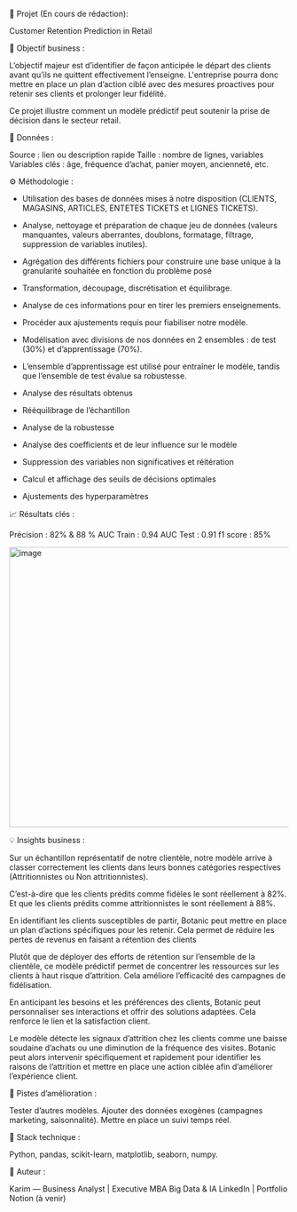📘 Projet (En cours de rédaction): 

Customer Retention Prediction in Retail

🎯 Objectif business : 

L’objectif majeur est d’identifier de façon anticipée le départ des clients avant qu’ils ne quittent effectivement l’enseigne. L'entreprise pourra donc mettre en place un plan d’action ciblé avec des mesures proactives pour retenir ses clients et prolonger leur fidélité.

Ce projet illustre comment un modèle prédictif peut soutenir la prise de décision dans le secteur retail.

🧩 Données : 

Source : lien ou description rapide
Taille : nombre de lignes, variables
Variables clés : âge, fréquence d’achat, panier moyen, ancienneté, etc.

⚙️ Méthodologie :


- Utilisation des bases de données mises à notre disposition (CLIENTS, MAGASINS, ARTICLES, ENTETES TICKETS et LIGNES TICKETS).
- Analyse, nettoyage et préparation de chaque jeu de données (valeurs manquantes, valeurs aberrantes, doublons, formatage, filtrage, suppression de variables inutiles).
- Agrégation des différents fichiers pour construire une base unique à la granularité souhaitée en fonction du problème posé
- Transformation, découpage, discrétisation et équilibrage.
- Analyse de ces informations pour en tirer les premiers enseignements.
- Procéder aux ajustements requis pour fiabiliser notre modèle.
- Modélisation avec divisions de nos données en 2 ensembles : de test (30%) et d’apprentissage (70%). 
- L’ensemble d’apprentissage est utilisé pour entraîner le modèle, tandis que l’ensemble de test évalue sa robustesse. 
- Analyse des résultats obtenus

- Rééquilibrage de l’échantillon
- Analyse de la robustesse
- Analyse des coefficients et de leur influence sur le modèle
- Suppression des variables non significatives et réitération
- Calcul et affichage des seuils de décisions optimales
- Ajustements des hyperparamètres




📈 Résultats clés :

Précision : 82% & 88 %
AUC Train : 0.94
AUC Test : 0.91
f1 score : 85%

<img width="637" height="505" alt="image" src="https://github.com/user-attachments/assets/cbf74ccc-c797-4525-89ba-049c910c1f13" />



💡 Insights business :

Sur un échantillon représentatif de notre clientèle, notre modèle arrive à classer correctement les clients dans leurs bonnes catégories respectives (Attritionnistes ou Non attritionnistes). 

C’est-à-dire que les clients prédits comme fidèles le sont réellement à 82%.
Et que les clients prédits comme attritionnistes le sont  réellement à 88%.

En identifiant les clients susceptibles de partir, Botanic peut mettre en place un plan d’actions spécifiques pour les retenir. Cela permet de réduire les pertes de revenus en faisant a rétention des clients

Plutôt que de déployer des efforts de rétention sur l’ensemble de la clientèle, ce modèle prédictif permet de concentrer les ressources sur les clients à haut risque d’attrition. Cela améliore l’efficacité des campagnes de fidélisation.

En anticipant les besoins et les préférences des clients, Botanic peut personnaliser ses interactions et offrir des solutions adaptées. Cela renforce le lien et la satisfaction client.

Le modèle détecte les signaux d’attrition chez les clients comme une baisse soudaine d’achats ou une diminution de la fréquence des visites. Botanic peut alors intervenir spécifiquement et  rapidement pour identifier les raisons de l’attrition et mettre en place une action ciblée afin d’améliorer l’expérience client.


🧠 Pistes d’amélioration :

Tester d’autres modèles.
Ajouter des données exogènes (campagnes marketing, saisonnalité).
Mettre en place un suivi temps réel.

🧰 Stack technique :

Python, pandas, scikit-learn, matplotlib, seaborn, numpy.

👤 Auteur :

Karim — Business Analyst | Executive MBA Big Data & IA
LinkedIn | Portfolio Notion (à venir)
